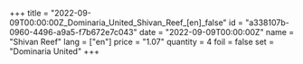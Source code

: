 +++
title = "2022-09-09T00:00:00Z_Dominaria_United_Shivan_Reef_[en]_false"
id = "a338107b-0960-4496-a9a5-f7b672e7c043"
date = "2022-09-09T00:00:00Z"
name = "Shivan Reef"
lang = ["en"]
price = "1.07"
quantity = 4
foil = false
set = "Dominaria United"
+++
